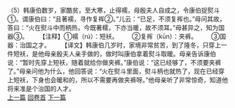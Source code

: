 （5）韩康伯数岁，家酷贫，至大寒，止得襦，母殷夫人自成之，令康伯捉熨斗①。谓康伯曰：“且著襦，寻作复裈②。”儿云：“已足，不须复裈也。”母问其故，答曰：“火在熨斗中而柄热，今既著糯，下亦当暖，故不须耳。”母甚异之，知为国器③。
　　【注释】①襦（rú）：短袄。
　　②复裈（kūn）：夹裤。
　　③国器：治国之才。
　　【译文】韩康伯几岁时，家境非常贫苦，到了隆冬，只穿上一件短袄，是他母亲殷夫人亲手做的，做时叫康伯拿着熨斗取暖。母亲告诉康伯说：“暂时先穿上短袄，随着就给你做夹裤。”康伯说：“这已经够了，不须要夹裤了。”母亲问他为什么，他回答说：“火在熨斗里面，熨斗柄也就热了，现在已经穿上短袄，下身也会暖和的，所以不需要再做夹裤呀。”他母亲听了非常惊奇，知道他将来准是个治国的人才。
<br>[上一篇](12_4) [回卷首](12_0) [下一篇](12_6)
